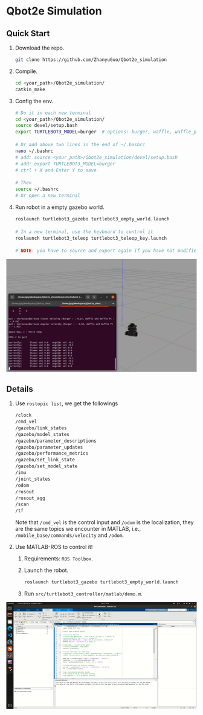 # Qbot2e Simulation

## Quick Start

1. Download the repo.
    ```bash
    git clone https://github.com/ZhanyuGuo/Qbot2e_simulation
    ```

2. Compile.
    ```bash
    cd <your_path>/Qbot2e_simulation/
    catkin_make
    ```
3. Config the env.
    ```bash
    # Do it in each new terminal
    cd <your_path>/Qbot2e_simulation/
    source devel/setup.bash
    export TURTLEBOT3_MODEL=burger  # options: burger, waffle, waffle_pi

    # Or add above two lines in the end of ~/.bashrc
    nano ~/.bashrc
    # add: source <your_path>/Qbot2e_simulation/devel/setup.bash
    # add: export TURTLEBOT3_MODEL=burger
    # ctrl + X and Enter Y to save
    
    # Then
    source ~/.bashrc
    # Or open a new terminal
     ```

4. Run robot in a empty gazebo world.
   ```bash
   roslaunch turtlebot3_gazebo turtlebot3_empty_world.launch

   # In a new terminal, use the keyboard to control it
   roslaunch turtlebot3_teleop turtlebot3_teleop_key.launch

   # NOTE: you have to source and export again if you have not modified the ~/.bashrc
   ```

![demo1](./asset/demo1.png)

## Details

1. Use `rostopic list`, we get the followings
    ```bash
    /clock
    /cmd_vel
    /gazebo/link_states
    /gazebo/model_states
    /gazebo/parameter_descriptions
    /gazebo/parameter_updates
    /gazebo/performance_metrics
    /gazebo/set_link_state
    /gazebo/set_model_state
    /imu
    /joint_states
    /odom
    /rosout
    /rosout_agg
    /scan
    /tf
    ```

    Note that `/cmd_vel` is the control input and `/odom` is the localization, they are the same topics we encounter in MATLAB, i.e., `/mobile_base/commands/velocity` and `/odom`.

2. Use MATLAB-ROS to control it!
   1. Requirements: `ROS Toolbox`.

   2. Launch the robot.
        ```bash
        roslaunch turtlebot3_gazebo turtlebot3_empty_world.launch
        ```

   3. Run `src/turtlebot3_controller/matlab/demo.m`.

![demo2](./asset/demo2.gif)
